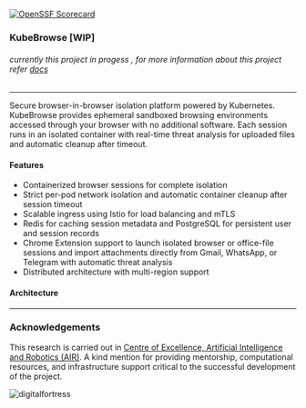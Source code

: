 [![OpenSSF Scorecard](https://api.scorecard.dev/projects/github.com/browsersec/kubebrowse/badge)](https://scorecard.dev/viewer/?uri=github.com/browsersec/kubebrowse)

### KubeBrowse [WIP] 

###### currently this project in progess , for more information about this project refer [docs](https://github.com/browsersec/KubeBrowse/tree/main/docs/)
---

Secure browser-in-browser isolation platform powered by Kubernetes. KubeBrowse provides ephemeral sandboxed browsing environments accessed through your browser with no additional software. Each session runs in an isolated container with real-time threat analysis for uploaded files and automatic cleanup after timeout.

#### Features
- Containerized browser sessions for complete isolation
- Strict per-pod network isolation and automatic container cleanup after session timeout
- Scalable ingress using Istio for load balancing and mTLS
- Redis for caching session metadata and PostgreSQL for persistent user and session records
- Chrome Extension support to launch isolated browser or office-file sessions and import attachments directly from Gmail, WhatsApp, or Telegram with automatic threat analysis
- Distributed architecture with multi-region support


#### Architecture

---
### Acknowledgements


This research is carried out in [Centre of Excellence, Artificial Intelligence and Robotics (AIR)](https://air.vitap.ac.in). A kind mention for providing mentorship, computational resources, and infrastructure support critical to the successful development of the project.

![digitalfortress](attachments/df.png )

